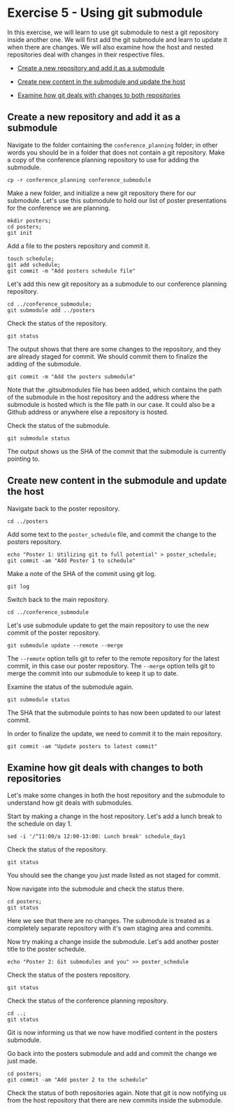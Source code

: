 # Exercise 5 - Using git submodule

In this exercise, we will learn to use git submodule to nest a git repository inside another one. We will first add the git submodule and learn to update it when there are changes. We will also examine how the host and nested repositories deal with changes in their respective files.
  
* [Create a new repository and add it as a submodule](#submodule)

* [Create new content in the submodule and update the host](#update)

* [Examine how git deals with changes to both repositories](#examine)

## Create a new repository and add it as a submodule <a name="submodule"></a>

Navigate to the folder containing the `conference_planning` folder; in other words you should be in a folder that does not contain a git repository. Make a copy of the conference planning repository to use for adding the submodule.

```plaintext
cp -r conference_planning conference_submodule
```

Make a new folder, and initialize a new git repository there for our submodule. Let's use this submodule to hold our list of poster presentations for the conference we are planning.

```plaintext
mkdir posters;
cd posters;
git init
```

Add a file to the posters repository and commit it.

```plaintext
touch schedule;
git add schedule;
git commit -m "Add posters schedule file"
```

Let's add this new git repository as a submodule to our conference planning repository.

```plaintext
cd ../conference_submodule;
git submodule add ../posters
```

Check the status of the repository. 

```plaintext
git status
```

The output shows that there are some changes to the repository, and they are already staged for commit. We should commit them to finalize the adding of the submodule.

```plaintext
git commit -m "Add the posters submodule"
```

Note that the .gitsubmodules file has been added, which contains the path of the submodule in the host repository and the address where the submodule is hosted which is the file path in our case. It could also be a Github address or anywhere else a repository is hosted.

Check the status of the submodule.

```plaintext
git submodule status
```

The output shows us the SHA of the commit that the submodule is currently pointing to.  

## Create new content in the submodule and update the host <a name="update"></a>

Navigate back to the poster repository.

```plaintext
cd ../posters
```

Add some text to the `poster_schedule` file, and commit the change to the posters repository.

```plaintext
echo "Poster 1: Utilizing git to full potential" > poster_schedule;
git commit -am "Add Poster 1 to schedule"
```

Make a note of the SHA of the commit using git log.

```plaintext
git log
```

Switch back to the main repository.

```plaintext
cd ../conference_submodule
```

Let's use submodule update to get the main repository to use the new commit of the poster repository.

```plaintext
git submodule update --remote --merge 
```

The `--remote` option tells git to refer to the remote repository for the latest commit, in this case our poster repository. The `--merge` option tells git to merge the commit into our submodule to keep it up to date.

Examine the status of the submodule again.

```plaintext
git submodule status 
```

The SHA that the submodule points to has now been updated to our latest commit.

In order to finalize the update, we need to commit it to the main repository.

```plaintext
git commit -am "Update posters to latest commit"
```

## Examine how git deals with changes to both repositories <a name="examine"></a>

Let's make some changes in both the host repository and the submodule to understand how git deals with submodules.  

Start by making a change in the host repository. Let's add a lunch break to the schedule on day 1.

```plaintext
sed -i '/^11:00/a 12:00-13:00: Lunch break' schedule_day1
```

Check the status of the repository.

```plaintext
git status
```

You should see the change you just made listed as not staged for commit.

Now navigate into the submodule and check the status there.

```plaintext
cd posters;
git status
```

Here we see that there are no changes. The submodule is treated as a completely separate repository with it's own staging area and commits.

Now try making a change inside the submodule. Let's add another poster title to the poster schedule.

```plaintext
echo "Poster 2: Git submodules and you" >> poster_schedule
```

Check the status of the posters repository.

```plaintext
git status
```

Check the status of the conference planning repository.

```plaintext
cd ..;
git status
```

Git is now informing us that we now have modified content in the posters submodule.  

Go back into the posters submodule and add and commit the change we just made.

```plaintext
cd posters;
git commit -am "Add poster 2 to the schedule"
```

Check the status of both repositories again. Note that git is now notifying us from the host repository that there are new commits inside the submodule. 







